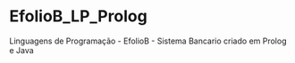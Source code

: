 # EfolioB_LP_Prolog
Linguagens de Programação - EfolioB - Sistema Bancario criado em  Prolog e Java

